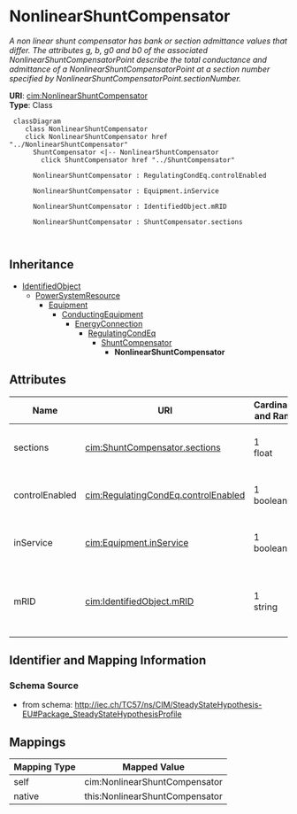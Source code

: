 # NonlinearShuntCompensator


_A non linear shunt compensator has bank or section admittance values that differ. The attributes g, b, g0 and b0 of the associated NonlinearShuntCompensatorPoint describe the total conductance and admittance of a NonlinearShuntCompensatorPoint at a section number specified by NonlinearShuntCompensatorPoint.sectionNumber._





**URI**: [cim:NonlinearShuntCompensator](http://iec.ch/TC57/CIM100#NonlinearShuntCompensator)<br />
**Type**: Class




```mermaid
 classDiagram
    class NonlinearShuntCompensator
    click NonlinearShuntCompensator href "../NonlinearShuntCompensator"
      ShuntCompensator <|-- NonlinearShuntCompensator
        click ShuntCompensator href "../ShuntCompensator"
      
      NonlinearShuntCompensator : RegulatingCondEq.controlEnabled
        
      NonlinearShuntCompensator : Equipment.inService
        
      NonlinearShuntCompensator : IdentifiedObject.mRID
        
      NonlinearShuntCompensator : ShuntCompensator.sections
        
      
```





## Inheritance
* [IdentifiedObject](IdentifiedObject.md)
    * [PowerSystemResource](PowerSystemResource.md)
        * [Equipment](Equipment.md)
            * [ConductingEquipment](ConductingEquipment.md)
                * [EnergyConnection](EnergyConnection.md)
                    * [RegulatingCondEq](RegulatingCondEq.md)
                        * [ShuntCompensator](ShuntCompensator.md)
                            * **NonlinearShuntCompensator**



## Attributes


| Name | URI | Cardinality and Range | Description | Inheritance |
| ---  | --- | --- | --- | --- |
| sections | [cim:ShuntCompensator.sections](http://iec.ch/TC57/CIM100#ShuntCompensator.sections) | 1 <br />  float  | Shunt compensator sections in use | [ShuntCompensator](ShuntCompensator.md) |
| controlEnabled | [cim:RegulatingCondEq.controlEnabled](http://iec.ch/TC57/CIM100#RegulatingCondEq.controlEnabled) | 1 <br />  boolean  | Specifies the regulation status of the equipment | [RegulatingCondEq](RegulatingCondEq.md) |
| inService | [cim:Equipment.inService](http://iec.ch/TC57/CIM100#Equipment.inService) | 1 <br />  boolean  | Specifies the availability of the equipment | [Equipment](Equipment.md) |
| mRID | [cim:IdentifiedObject.mRID](http://iec.ch/TC57/CIM100#IdentifiedObject.mRID) | 1 <br />  string  | Master resource identifier issued by a model authority | [IdentifiedObject](IdentifiedObject.md) |









## Identifier and Mapping Information







### Schema Source


* from schema: http://iec.ch/TC57/ns/CIM/SteadyStateHypothesis-EU#Package_SteadyStateHypothesisProfile





## Mappings

| Mapping Type | Mapped Value |
| ---  | ---  |
| self | cim:NonlinearShuntCompensator |
| native | this:NonlinearShuntCompensator |




